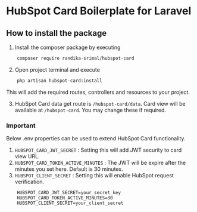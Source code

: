 # HubSpot Card Boilerplate for Laravel

## How to install the package

1. Install the composer package by executing 

```bash
    composer require randika-srimal/hubspot-card
```

2. Open project terminal and execute 

```bash
    php artisan hubspot-card:install
```

This will add the required routes, controllers and resources to your project.

3. HubSpot Card data get route is `/hubspot-card/data`. Card view will be available at `/hubspot-card`. You may change these if required.

### Important

Below .env properties can be used to extend HubSpot Card functionality.

1. `HUBSPOT_CARD_JWT_SECRET` : Setting this will add JWT security to card view URL.
2. `HUBSPOT_CARD_TOKEN_ACTIVE_MINUTES` : The JWT will be expire after the minutes you set here. Default is 30 minutes.
3. `HUBSPOT_CLIENT_SECRET` : Setting this will enable HubSpot request verification.

```env
    HUBSPOT_CARD_JWT_SECRET=your_secret_key
    HUBSPOT_CARD_TOKEN_ACTIVE_MINUTES=30
    HUBSPOT_CLIENT_SECRET=your_client_secret
```

